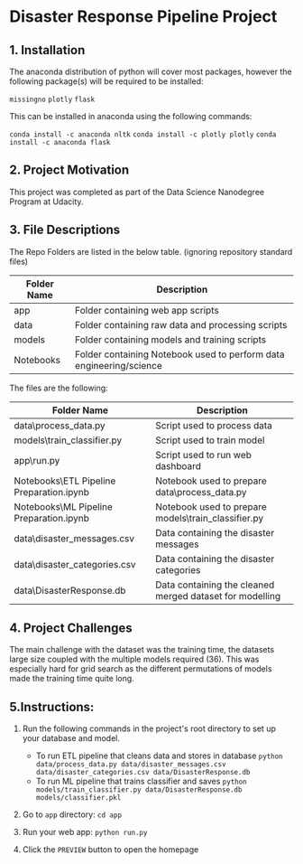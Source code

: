 # Disaster Response Pipeline Project

## 1. Installation 

The anaconda distribution of python will cover most packages, however the following package(s) will be required to be installed: 

`missingno`
`plotly`
`flask`

This can be installed in anaconda using the following commands: 

`conda install -c anaconda nltk`
`conda install -c plotly plotly`
`conda install -c anaconda flask`

## 2. Project Motivation 

This project was completed as part of the Data Science Nanodegree Program at Udacity. 

## 3. File Descriptions 

The Repo Folders are listed in the below table. (ignoring repository standard files)

| Folder Name | Description                                                          |
|-------------|----------------------------------------------------------------------|
| app         | Folder containing web app scripts                                    |
| data        | Folder containing raw data and processing scripts                    |
| models      | Folder containing models and training scripts                        |
| Notebooks   | Folder containing Notebook used to perform data engineering/science  |

The files are the following: 

| Folder Name                              | Description                                              |
|------------------------------------------|----------------------------------------------------------|
| data\process_data.py                     | Script used to process data                              |
| models\train_classifier.py               | Script used to train model                               |
| app\run.py                               | Script used to run web dashboard                         |
| Notebooks\ETL Pipeline Preparation.ipynb | Notebook used to prepare data\process_data.py            |
| Notebooks\ML Pipeline Preparation.ipynb  | Notebook used to prepare models\train_classifier.py      |
| data\disaster_messages.csv               | Data containing the disaster messages                    |
| data\disaster_categories.csv             | Data containing the disaster categories                  |
| data\DisasterResponse.db                 | Data containing the cleaned merged dataset for modelling |

## 4. Project Challenges 

The main challenge with the dataset was the training time, the datasets large size coupled with the multiple models required (36). This was especially hard for grid search as the different permutations of models made the training time quite long. 
## 5.Instructions:
1. Run the following commands in the project's root directory to set up your database and model.

    - To run ETL pipeline that cleans data and stores in database
        `python data/process_data.py data/disaster_messages.csv data/disaster_categories.csv data/DisasterResponse.db`
    - To run ML pipeline that trains classifier and saves
        `python models/train_classifier.py data/DisasterResponse.db models/classifier.pkl`

2. Go to `app` directory: `cd app`

3. Run your web app: `python run.py`

4. Click the `PREVIEW` button to open the homepage


